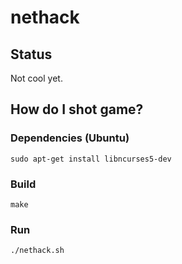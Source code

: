 # nethack

## Status

Not cool yet.

## How do I shot game?

### Dependencies (Ubuntu)

```
sudo apt-get install libncurses5-dev
```

### Build

```
make
```

### Run

```
./nethack.sh
```
